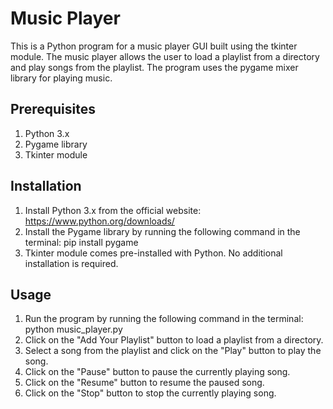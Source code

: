 # Music Player
This is a Python program for a music player GUI built using the tkinter module. The music player allows the user to load a playlist from a directory and play songs from the playlist. The program uses the pygame mixer library for playing music.


## Prerequisites
1. Python 3.x 
2. Pygame library 
3. Tkinter module

## Installation
1. Install Python 3.x from the official website: https://www.python.org/downloads/
2. Install the Pygame library by running the following command in the terminal: pip install pygame
3. Tkinter module comes pre-installed with Python. No additional installation is required.

## Usage
1. Run the program by running the following command in the terminal: python music_player.py 
2. Click on the "Add Your Playlist" button to load a playlist from a directory. 
3. Select a song from the playlist and click on the "Play" button to play the song. 
4. Click on the "Pause" button to pause the currently playing song. 
5. Click on the "Resume" button to resume the paused song. 
6. Click on the "Stop" button to stop the currently playing song.
